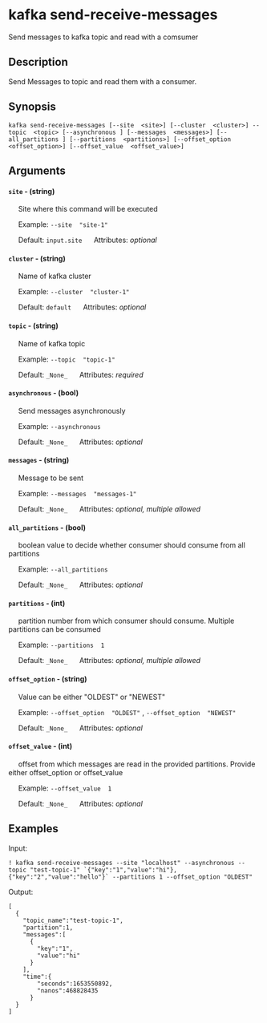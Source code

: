 # kafka send-receive-messages

Send messages to kafka topic and read with a comsumer

## Description

Send Messages to topic and read them with a consumer.

## Synopsis

`kafka send-receive-messages [--site  <site>] [--cluster  <cluster>] --topic  <topic> [--asynchronous ] [--messages  <messages>] [--all_partitions ] [--partitions  <partitions>] [--offset_option  <offset_option>] [--offset_value  <offset_value>]`

## Arguments


#### `site` - (string)

&nbsp;&nbsp;&nbsp;&nbsp; Site where this command will be executed  

&nbsp;&nbsp;&nbsp;&nbsp; Example:  `--site  "site-1"`

&nbsp;&nbsp;&nbsp;&nbsp; Default: `input.site`
&nbsp;&nbsp;&nbsp;&nbsp; Attributes: _optional_  


#### `cluster` - (string)

&nbsp;&nbsp;&nbsp;&nbsp; Name of kafka cluster  

&nbsp;&nbsp;&nbsp;&nbsp; Example:  `--cluster  "cluster-1"`

&nbsp;&nbsp;&nbsp;&nbsp; Default: `default`
&nbsp;&nbsp;&nbsp;&nbsp; Attributes: _optional_  


#### `topic` - (string)

&nbsp;&nbsp;&nbsp;&nbsp; Name of kafka topic  

&nbsp;&nbsp;&nbsp;&nbsp; Example:  `--topic  "topic-1"`

&nbsp;&nbsp;&nbsp;&nbsp; Default: `_None_`
&nbsp;&nbsp;&nbsp;&nbsp; Attributes: _required_  


#### `asynchronous` - (bool)

&nbsp;&nbsp;&nbsp;&nbsp; Send messages asynchronously  

&nbsp;&nbsp;&nbsp;&nbsp; Example:  `--asynchronous  `

&nbsp;&nbsp;&nbsp;&nbsp; Default: `_None_`
&nbsp;&nbsp;&nbsp;&nbsp; Attributes: _optional_  


#### `messages` - (string)

&nbsp;&nbsp;&nbsp;&nbsp; Message to be sent  

&nbsp;&nbsp;&nbsp;&nbsp; Example:  `--messages  "messages-1"`

&nbsp;&nbsp;&nbsp;&nbsp; Default: `_None_`
&nbsp;&nbsp;&nbsp;&nbsp; Attributes: _optional, multiple allowed_  


#### `all_partitions` - (bool)

&nbsp;&nbsp;&nbsp;&nbsp; boolean value to decide whether consumer should consume from all partitions  

&nbsp;&nbsp;&nbsp;&nbsp; Example:  `--all_partitions  `

&nbsp;&nbsp;&nbsp;&nbsp; Default: `_None_`
&nbsp;&nbsp;&nbsp;&nbsp; Attributes: _optional_  


#### `partitions` - (int)

&nbsp;&nbsp;&nbsp;&nbsp; partition number from which consumer should consume. Multiple partitions can be consumed  

&nbsp;&nbsp;&nbsp;&nbsp; Example:  `--partitions  1`

&nbsp;&nbsp;&nbsp;&nbsp; Default: `_None_`
&nbsp;&nbsp;&nbsp;&nbsp; Attributes: _optional, multiple allowed_  


#### `offset_option` - (string)

&nbsp;&nbsp;&nbsp;&nbsp; Value can be either "OLDEST" or "NEWEST"  

&nbsp;&nbsp;&nbsp;&nbsp; Example:  `--offset_option  "OLDEST"`
 ,  `--offset_option  "NEWEST"`

&nbsp;&nbsp;&nbsp;&nbsp; Default: `_None_`
&nbsp;&nbsp;&nbsp;&nbsp; Attributes: _optional_  


#### `offset_value` - (int)

&nbsp;&nbsp;&nbsp;&nbsp; offset from which messages are read in the provided partitions. Provide either offset_option or offset_value  

&nbsp;&nbsp;&nbsp;&nbsp; Example:  `--offset_value  1`

&nbsp;&nbsp;&nbsp;&nbsp; Default: `_None_`
&nbsp;&nbsp;&nbsp;&nbsp; Attributes: _optional_  



## Examples

Input: 
```
! kafka send-receive-messages --site "localhost" --asynchronous --topic "test-topic-1" `{"key":"1","value":"hi"}, {"key":"2","value":"hello"}` --partitions 1 --offset_option "OLDEST"
```
Output: 
```
[
  {
    "topic_name":"test-topic-1",
    "partition":1,
    "messages":[
      {
        "key":"1",
        "value":"hi"
      }
    ],
    "time":{
        "seconds":1653550892,
        "nanos":468828435
      }
  }
]
```

